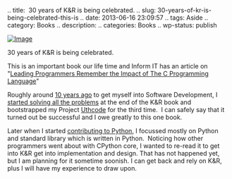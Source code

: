 .. title:  30 years of K&R is being celebrated.
.. slug: 30-years-of-kr-is-being-celebrated-this-is
.. date: 2013-06-16 23:09:57
.. tags: Aside
.. category: Books
.. description: 
.. categories: Books
.. wp-status: publish

<html><body><a href="http://cm.bell-labs.com/cm/cs/cbook/" target="_blank"><img class="size-full wp-image" id="i-1252" alt="Image" src="http://xtoinf.files.wordpress.com/2013/06/showcover.jpeg?w=487"></a>



30 years of K&amp;R is being celebrated.



This is an important book our life time and Inform IT has an article on "<a href="http://www.informit.com/promotions/promotion.aspx?promo=138913">Leading Programmers Remember the Impact of The C Programming Language</a>"



Roughly around <a href="http://sarovar.org/plugins/scmcvs/cvsweb.php/CVSROOT/?cvsroot=uthcode">10 years ago</a> to get myself into Software Development, I <a href="http://www.uthcode.com/cprogramming.html">started solving all the problems</a> at the end of the K&amp;R book and bootstrapped my Project <a href="http://www.uthcode.com">Uthcode</a> for the third time.  I can safely say that it turned out be successful and I owe greatly to this one book.



Later when I started <a href="https://www.ohloh.net/p/python/contributors/111669178856">contributing to Python</a>, I focussed mostly on Python and standard library which is written in Python.  Noticing how other programmers went about with CPython core, I wanted to re-read it to get into K&amp;R get into implementation and design. That has not happened yet, but I am planning for it sometime soonish. I can get back and rely on K&amp;R, plus I will have my experience to draw upon.</body></html>